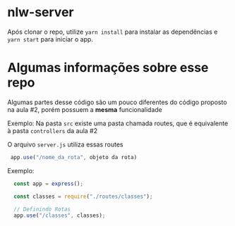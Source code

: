 # nlw-server

Após clonar o repo, utilize `yarn install` para instalar as dependências e `yarn start` para iniciar o app.

# Algumas informações sobre esse repo
Algumas partes desse código são um pouco diferentes do código proposto na aula #2,
porém possuem a **mesma** funcionalidade

Exemplo:
  Na pasta `src` existe uma pasta chamada routes, que é equivalente à pasta `controllers`
  da aula #2

  O arquivo `server.js` utiliza essas routes
  ```javascript
   app.use("/nome_da_rota", objeto da rota)
  ```

 Exemplo:
  
  ```javascript
    const app = express();

    const classes = require("./routes/classes");

    // Definindo Rotas
    app.use("/classes", classes);
  ```
